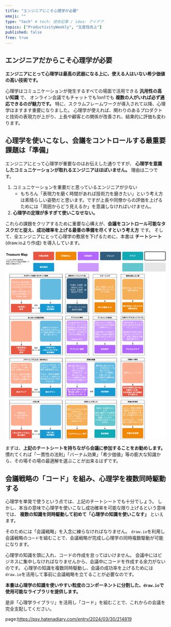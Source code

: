 ```yaml
---
title: "エンジニアにこそ心理学が必要"
emoji: ""
type: "tech" # tech: 技術記事 / idea: アイデア
topics: ["ProductivityWeekly", "生産性向上"]
published: false
free: true
---
```





## エンジニアだからこそ心理学が必要

**エンジニアにとって心理学は最高の武器になる上に、使える人はいない希少価値の高い技術です。**

心理学はコミュニケーションが発生するすべての場面で活用できる **汎用性の高い知識** で、
オンライン会議でもチャットでも1on1でも **複数の人がいれば必ず適応できるのが魅力です。** 
特に、スクラムフレームワークが導入されて以降、心理学はますます重要になりました。
心理学が使えれば、関わりのあるプロダクトと技術の表現力が上がり、上長や顧客との関係が改善され、結果的に評価も変わります。


## 心理学を使いこなし、会議をコントロールする最重要課題は「準備」

エンジニアにとって心理学が重要なのはお伝えした通りですが、
**心理学を意識したコミュニケーションが取れるエンジニアはほぼいません。**
理由は二つです。

1. コミュニケーションを重要だと思っているエンジニアが少ない 
    - もちろん「表現力を磨く時間があれば技術力を磨きたい」という考え方は素晴らしい姿勢だと思います。ですが上長や同僚からの評価を上げるためには「周囲からどう見えるか」を意識しなければいけません。
2. **心理学の定理が多すぎて使いこなせない。**

これらの課題をクリアするために重要な心構えが、**会議をコントロール可能なタスクだと捉え、成功確率を上げる最善の準備を尽くすという考え方** です。
そして、全エンジニアにとって心理学の敷居を下げるために、本書は **チートシート**(draw.ioより作成) を導入しています。

![](https://raw.githubusercontent.com/minegishirei/draw_v1/8c5fba9ef361896b55fc1508a0e2d6c5b39da669/psy-treasure_map.drawio.svg)

まずは、**上記のチートシートを持ちながら会議に参加することをお勧めします。**
慣れてくれば「一貫性の法則」「バーナム効果」「希少価値」等の膨大な知識から、その場その場の最適解を選ぶことが出来るはずです。



## 会議戦略の「コード」を組み、心理学を複数同時駆動する

心理学を単発で使うという点では、上記のチートシートでも十分でしょう。
しかし、本当の意味で心理学を使いこなし成功確率を可能な限り上げるという意味では、 **複数の知識を同時駆動して初めて「心理学の知識を使いこなす」** といえます。

そのためには「会議戦略」を入念に練らなければなりません。
`draw.io`を利用し会議戦略の`コード`を組むことで、会議戦略が完成し心理学の同時複数駆動が可能になります。

心理学の知識を頭に入れ、コードの作成を怠ってはいけません。
会議中にはビジネスに集中しなければなりませんから、会議中にコードを作成する余力がないのです。
心理学の知識を複数同時駆動し、会議の成功率を上げるためには`draw.io`を活用して事前に会議戦略を立てることが必要なのです。

**本書は心理学の知識を使いやすい粒度のコンポーネントに分割した、`draw.io`で使用可能なライブラリを提供します。**

是非「心理学ライブラリ」を活用し「コード」を組むことで、これからの会議を完全支配してください。












page:https://psy.hatenadiary.com/entry/2024/03/30/214819